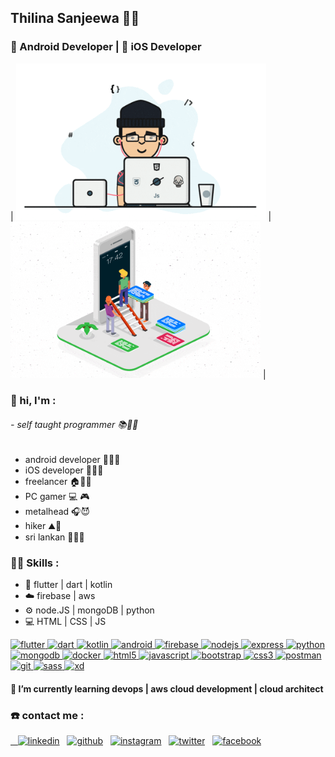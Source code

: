 

<!--
**thilina-dev/thilina-dev** is a ✨ _special_ ✨ repository because its `README.md` (this file) appears on your GitHub profile.

Here are some ideas to get you started:

- 🔭 I’m currently working on ...
- 🌱 I’m currently learning ...
- 👯 I’m looking to collaborate on ...
- 🤔 I’m looking for help with ...
- 💬 Ask me about ...
- 📫 How to reach me: ...
- 😄 Pronouns: ...
- ⚡ Fun fact: ...
-->

## Thilina Sanjeewa 👨‍💻  
### 📱 Android Developer  |  📱 iOS Developer

|  <img src="https://github.com/thilina-dev/thilina-dev/blob/main/giphy.gif" width="400" height="250"/> | <img src="https://github.com/thilina-dev/thilina-dev/blob/main/1.gif" width="400" height="250"/> |


### 👋 hi, I'm :  
###### - self taught programmer 📚👨‍💻  
- android developer 📱👨‍💻  
- iOS developer 📱👨‍💻  
- freelancer 🏠👨‍💻  
- PC gamer 💻 🎮  
- metalhead 🎧😈  
- hiker ⛰️🚶  
- sri lankan 🙏🇱🇰     

### 👨‍💻 Skills : 
- 📱 flutter | dart | kotlin  
- ☁️ firebase | aws
- ⚙️ node.JS | mongoDB | python
- 💻 HTML | CSS | JS
<p align="left">
<a href="https://flutter.dev" target="_blank"> <img src="https://www.vectorlogo.zone/logos/flutterio/flutterio-icon.svg" alt="flutter" width="30" height="30"/> </a> 
<a href="https://dart.dev" target="_blank"> <img src="https://www.vectorlogo.zone/logos/dartlang/dartlang-icon.svg" alt="dart" width="30" height="30"/> </a> 
<a href="https://kotlinlang.org" target="_blank"> <img src="https://www.vectorlogo.zone/logos/kotlinlang/kotlinlang-icon.svg" alt="kotlin" width="30" height="30"/> </a> 
<a href="https://developer.android.com" target="_blank"> <img src="https://devicons.github.io/devicon/devicon.git/icons/android/android-original-wordmark.svg" alt="android" width="30" height="30"/> </a> 
<a href="https://firebase.google.com/" target="_blank"> <img src="https://www.vectorlogo.zone/logos/firebase/firebase-icon.svg" alt="firebase" width="30" height="30"/> </a> 
<a href="https://nodejs.org" target="_blank"> <img src="https://devicons.github.io/devicon/devicon.git/icons/nodejs/nodejs-original-wordmark.svg" alt="nodejs" width="30" height="30"/> </a> 
<a href="https://expressjs.com" target="_blank"> <img src="https://devicons.github.io/devicon/devicon.git/icons/express/express-original-wordmark.svg" alt="express" width="30" height="30"/> </a> 
<a href="https://www.python.org" target="_blank"> <img src="https://devicons.github.io/devicon/devicon.git/icons/python/python-original.svg" alt="python" width="30" height="30"/> </a> 
<a href="https://www.mongodb.com/" target="_blank"> <img src="https://devicons.github.io/devicon/devicon.git/icons/mongodb/mongodb-original-wordmark.svg" alt="mongodb" width="30" height="30"/> </a> 
<a href="https://www.docker.com/" target="_blank"> <img src="https://devicons.github.io/devicon/devicon.git/icons/docker/docker-original-wordmark.svg" alt="docker" width="30" height="30"/> </a> 
<a href="https://www.w3.org/html/" target="_blank"> <img src="https://devicons.github.io/devicon/devicon.git/icons/html5/html5-original-wordmark.svg" alt="html5" width="30" height="30"/> </a> 
<a href="https://developer.mozilla.org/en-US/docs/Web/JavaScript" target="_blank"> <img src="https://devicons.github.io/devicon/devicon.git/icons/javascript/javascript-original.svg" alt="javascript" width="30" height="30"/> </a> 
<a href="https://getbootstrap.com" target="_blank"> <img src="https://devicons.github.io/devicon/devicon.git/icons/bootstrap/bootstrap-plain.svg" alt="bootstrap" width="30" height="30"/> </a> 
<a href="https://www.w3schools.com/css/" target="_blank"> <img src="https://devicons.github.io/devicon/devicon.git/icons/css3/css3-original-wordmark.svg" alt="css3" width="30" height="30"/> </a> 
<a href="https://postman.com" target="_blank"> <img src="https://www.vectorlogo.zone/logos/getpostman/getpostman-icon.svg" alt="postman" width="30" height="30"/> </a> 
<a href="https://git-scm.com/" target="_blank"> <img src="https://www.vectorlogo.zone/logos/git-scm/git-scm-icon.svg" alt="git" width="30" height="30"/> </a> 
<a href="https://sass-lang.com" target="_blank"> <img src="https://devicons.github.io/devicon/devicon.git/icons/sass/sass-original.svg" alt="sass" width="30" height="30"/> </a> 
<a href="https://www.adobe.com/products/xd.html" target="_blank"> <img src="https://cdn.worldvectorlogo.com/logos/adobe-xd.svg" alt="xd" width="30" height="30"/> </a> </p>

#### 🌱 I’m currently learning devops | aws cloud development | cloud architect 

### ☎️ contact me :
[&nbsp;&nbsp;&nbsp;<img src='https://www.flaticon.com/svg/static/icons/svg/174/174857.svg' alt='linkedin' height='30'>](https://www.linkedin.com/in/thilina98/)&nbsp;&nbsp;&nbsp;[<img src='https://www.flaticon.com/svg/static/icons/svg/2111/2111425.svg' alt='github' height='30' >](https://github.com/thilina-dev)&nbsp;&nbsp;&nbsp;[<img src='https://www.flaticon.com/svg/static/icons/svg/174/174855.svg' alt='instagram' height='30'>](https://www.instagram.com/___thilina/)&nbsp;&nbsp;&nbsp;[<img src='https://www.flaticon.com/svg/static/icons/svg/733/733579.svg' alt='twitter' height='30'>](https://twitter.com/___thilina)&nbsp;&nbsp;&nbsp;[<img src='https://www.flaticon.com/svg/static/icons/svg/1384/1384053.svg' alt='facebook' height='30'>](https://www.facebook.com/thIlIna814)













